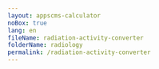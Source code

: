 ```yaml
---
layout: appscms-calculator
noBox: true
lang: en
fileName: radiation-activity-converter
folderName: radiology
permalink: /radiation-activity-converter
---
```


